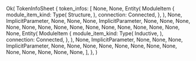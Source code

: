 Ok(
    TokenInfoSheet {
        token_infos: [
            None,
            None,
            Entity(
                ModuleItem {
                    module_item_kind: Type(
                        Structure,
                    ),
                    connection: Connected,
                },
            ),
            None,
            ImplicitParameter,
            None,
            None,
            None,
            ImplicitParameter,
            None,
            None,
            None,
            None,
            None,
            None,
            None,
            None,
            None,
            None,
            None,
            None,
            None,
            None,
            None,
            Entity(
                ModuleItem {
                    module_item_kind: Type(
                        Inductive,
                    ),
                    connection: Connected,
                },
            ),
            None,
            ImplicitParameter,
            None,
            None,
            None,
            ImplicitParameter,
            None,
            None,
            None,
            None,
            None,
            None,
            None,
            None,
            None,
            None,
            None,
            None,
            None,
        ],
    },
)